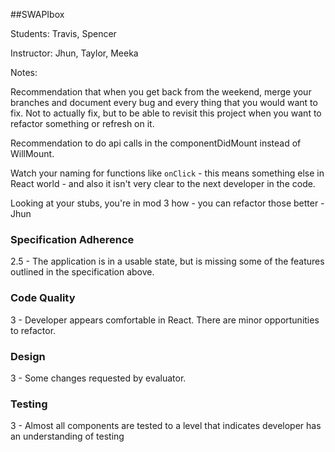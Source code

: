 ##SWAPIbox

Students: Travis, Spencer

Instructor: Jhun, Taylor, Meeka

Notes: 

Recommendation that when you get back from the weekend, merge your branches and document every bug and every thing that you would want to fix. Not to actually fix, but to be able to revisit this project when you want to refactor something or refresh on it.

Recommendation to do api calls in the componentDidMount instead of WillMount.

Watch your naming for functions like `onClick` - this means something else in React world - and also it isn't very clear to the next developer in the code.

Looking at your stubs, you're in mod 3 how - you can refactor those better - Jhun

### Specification Adherence

2.5 - The application is in a usable state, but is missing some of the features outlined in the specification above.

### Code Quality

3 - Developer appears comfortable in React. There are minor opportunities to refactor.

### Design

3 - Some changes requested by evaluator.

### Testing

3 - Almost all components are tested to a level that indicates developer has an understanding of testing
